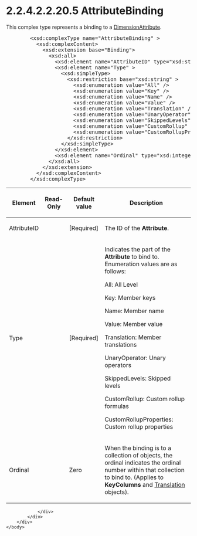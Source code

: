 <html dir="LTR" xmlns:mshelp="http://msdn.microsoft.com/mshelp" xmlns:ddue="http://ddue.schemas.microsoft.com/authoring/2003/5" xmlns:xlink="http://www.w3.org/1999/xlink" xmlns:tool="http://www.microsoft.com/tooltip">
    <head>
        <meta http-equiv="Content-Type" content="text/html; CHARSET=utf-8"></meta>
        <meta name="save" content="history"></meta>
        <title>2.2.4.2.2.20.5 AttributeBinding</title>
        <xml>
            <mshelp:toctitle title="2.2.4.2.2.20.5 AttributeBinding"></mshelp:toctitle>
            <mshelp:rltitle title="[MS-SSAS]: AttributeBinding"></mshelp:rltitle>
            <mshelp:keyword index="A" term="d462bb90-a5cc-40a5-8486-1716e8442ed2"></mshelp:keyword>
            <mshelp:attr name="DCSext.ContentType" value="open specification"></mshelp:attr>
            <mshelp:attr name="AssetID" value="d462bb90-a5cc-40a5-8486-1716e8442ed2"></mshelp:attr>
            <mshelp:attr name="TopicType" value="kbRef"></mshelp:attr>
            <mshelp:attr name="DCSext.Title" value="[MS-SSAS]: AttributeBinding" />
        </xml>
    </head>
    <body>
        <div id="header">
            <h1 class="heading">2.2.4.2.2.20.5 AttributeBinding</h1>
        </div>
        <div id="mainSection">
            <div id="mainBody">
                <div id="allHistory" class="saveHistory"></div>
                <div id="sectionSection0" class="section" name="collapseableSection">
                    

<p>This complex type represents a binding to a <a href="2865fe4f-5fbb-4ae6-b0cf-811b32b4a139.htm">DimensionAttribute</a>.</p>

<dl>
<dd>
<div><pre>   &lt;xsd:complexType name=&quot;AttributeBinding&quot; &gt;
     &lt;xsd:complexContent&gt;
       &lt;xsd:extension base=&quot;Binding&quot;&gt;
         &lt;xsd:all&gt;
           &lt;xsd:element name=&quot;AttributeID&quot; type=&quot;xsd:string&quot;/&gt;
           &lt;xsd:element name=&quot;Type&quot; &gt;
             &lt;xsd:simpleType&gt;
               &lt;xsd:restriction base=&quot;xsd:string&quot; &gt;
                 &lt;xsd:enumeration value=&quot;All&quot; /&gt;
                 &lt;xsd:enumeration value=&quot;Key&quot; /&gt;
                 &lt;xsd:enumeration value=&quot;Name&quot; /&gt;
                 &lt;xsd:enumeration value=&quot;Value&quot; /&gt;
                 &lt;xsd:enumeration value=&quot;Translation&quot; /&gt;
                 &lt;xsd:enumeration value=&quot;UnaryOperator&quot; /&gt;
                 &lt;xsd:enumeration value=&quot;SkippedLevels&quot; /&gt;
                 &lt;xsd:enumeration value=&quot;CustomRollup&quot; /&gt;
                 &lt;xsd:enumeration value=&quot;CustomRollupProperties&quot; /&gt;
               &lt;/xsd:restriction&gt;
             &lt;/xsd:simpleType&gt;
           &lt;/xsd:element&gt;
           &lt;xsd:element name=&quot;Ordinal&quot; type=&quot;xsd:integer&quot; minOccurs=&quot;0&quot;/&gt;
         &lt;/xsd:all&gt;
       &lt;/xsd:extension&gt;
     &lt;/xsd:complexContent&gt;
   &lt;/xsd:complexType&gt;
</pre></div>
</dd></dl>

<table>
 <thead>
  <tr>
   <th>
   <p>Element</p>
   </th>
   <th>
   <p>Read-Only</p>
   </th>
   <th>
   <p>Default value</p>
   </th>
   <th>
   <p>Description</p>
   </th>
  </tr>
 </thead>
 <tr>
  <td>
  <p>AttributeID</p>
  </td>
  <td>
  <p> </p>
  </td>
  <td>
  <p>[Required]</p>
  </td>
  <td>
  <p>The ID of the <b>Attribute</b>.</p>
  </td>
 </tr>
 <tr>
  <td>
  <p>Type</p>
  </td>
  <td>
  <p> </p>
  </td>
  <td>
  <p>[Required]</p>
  </td>
  <td>
  <p>Indicates the part of the <b>Attribute</b> to bind to.
  Enumeration values are as follows:</p>
  <p>All: All Level</p>
  <p>Key: Member keys</p>
  <p>Name: Member name</p>
  <p>Value: Member value</p>
  <p>Translation: Member translations</p>
  <p>UnaryOperator: Unary operators</p>
  <p>SkippedLevels: Skipped levels</p>
  <p>CustomRollup: Custom rollup formulas</p>
  <p>CustomRollupProperties: Custom rollup properties</p>
  </td>
 </tr>
 <tr>
  <td>
  <p>Ordinal</p>
  </td>
  <td>
  <p> </p>
  </td>
  <td>
  <p>Zero</p>
  </td>
  <td>
  <p>When the binding is to a collection of objects, the
  ordinal indicates the ordinal number within that collection to bind to.
  (Applies to <b>KeyColumns</b> and <a href="f98d69b2-210d-4b96-a77c-effa8052b95e.htm">Translation</a> objects).</p>
  </td>
 </tr>
</table>

<p> </p>


                </div>
            </div>
        </div>
    </body>
</html>